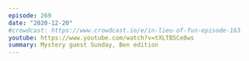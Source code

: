 ```yaml
---
episode: 269
date: "2020-12-20"
#crowdcast: https://www.crowdcast.io/e/in-lieu-of-fun-episode-163
youtube: https://www.youtube.com/watch?v=tXLTB5Ce8ws
summary: Mystery guest Sunday, Ben edition
---
```

